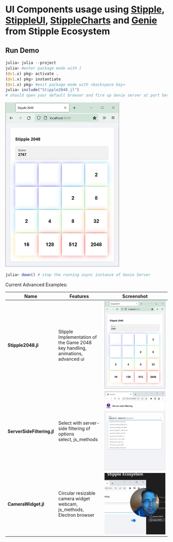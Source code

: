 # UI Components usage using [Stipple](https://github.com/GenieFramework/Stipple.jl), [StippleUI](https://github.com/GenieFramework/StippleUI.jl), [StippleCharts](https://github.com/GenieFramework/StippleCharts.jl) and [Genie](https://github.com/GenieFramework/Genie.jl) from Stipple Ecosystem

## Run Demo
```julia
julia> julia --project
julia> #enter package mode with ]
(@v1.x) pkg> activate .
(@v1.x) pkg> instantiate
(@v1.x) pkg> #exit package mode with <backspace key>
julia> include("Stipple2048.jl")
# should open your default browser and fire up Genie server at port between `8000:9000`
```
![Form](docs/content/img/Stipple2048.png)
```julia
julia> down() # stop the running async instance of Genie Server
```
Current Advanced Examples:

| Name                      | Features                                   | Screenshot                              |
|---------------------------|--------------------------------------------|-----------------------------------------|
| **Stipple2048.jl**        | Stipple Implementation of the Game 2048<br>key handling, animations, advanced ui | ![Form](docs/content/img/Stipple2048.png)         |
| **ServerSideFiltering.jl**| Select with server-side filtering of options<br>select, js_methods               | ![Form](docs/content/img/ServerSideFiltering.jpg) |
| **CameraWidget.jl**    | Circular resizable camera widget<br>webcam, js_methods, Electron browser         | ![Form](docs/content/img/CameraWidget.jpg) |
